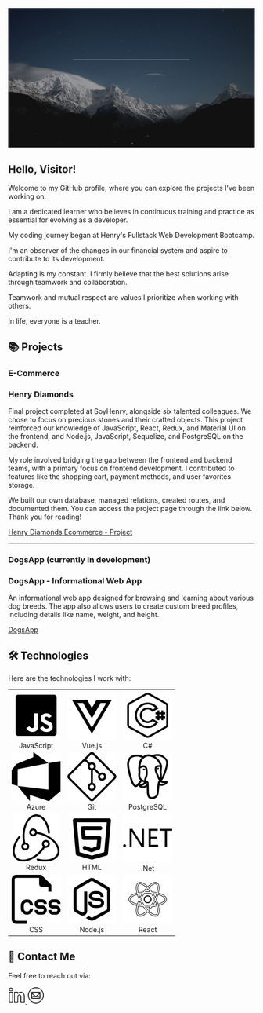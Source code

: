 <a>
<img src="./assets/holaMundoSeba.gif" alt="Greetings GIF"> 
</a>

<h2>Hello, Visitor!</h2>

<p>Welcome to my GitHub profile, where you can explore the projects I've been working on.</p>

<p>I am a dedicated learner who believes in continuous training and practice as essential for evolving as a developer.</p>

<p>My coding journey began at Henry's Fullstack Web Development Bootcamp.</p>

<p>I'm an observer of the changes in our financial system and aspire to contribute to its development.</p>

<p>Adapting is my constant. I firmly believe that the best solutions arise through teamwork and collaboration.</p>

<p>Teamwork and mutual respect are values I prioritize when working with others.</p>

<p>In life, everyone is a teacher.</p>

## **📚 Projects**

### E-Commerce

<h3>Henry Diamonds</h3>
<p>
Final project completed at SoyHenry, alongside six talented colleagues. We chose to focus on precious stones and their crafted objects. This project reinforced our knowledge of JavaScript, React, Redux, and Material UI on the frontend, and Node.js, JavaScript, Sequelize, and PostgreSQL on the backend.
</p>

<p>My role involved bridging the gap between the frontend and backend teams, with a primary focus on frontend development. I contributed to features like the shopping cart, payment methods, and user favorites storage.</p>

<p>We built our own database, managed relations, created routes, and documented them. You can access the project page through the link below. Thank you for reading!</p>

<a href="https://frontend-pf-g1.vercel.app/">Henry Diamonds Ecommerce - Project</a>
</p>

---

### DogsApp (currently in development)

<p>
<h3>DogsApp - Informational Web App</h3>
<p>An informational web app designed for browsing and learning about various dog breeds. The app also allows users to create custom breed profiles, including details like name, weight, and height.</p>
</p>

<a href="https://github.com/lordW1lly/Dogs-PI">DogsApp</a>

## **🛠 Technologies**

<p>
Here are the technologies I work with:
</p>

<table  width='100%' align="center" style='max-width=6.25rem;'>
<tbody width='100%' style="width:100%; margin:0;">
  <tr width='100%' style="width:100%; margin: 0 3% 0 3%;">
    <td align="center" style='width:6.25rem'>
      <img src="./icons/icons8-javascript-100.png" alt="JavaScript"><br>
      JavaScript
    </td>
    <td align="center">
      <img src="./icons/icons8-vuejs.svg" alt="Vue.js"><br>
      Vue.js
    </td>
    <td align="center">
      <img src="./icons/CsharpIcon.svg" alt="C#"><br>
      C#
    </td>
  </tr>
  <tr width='100%' style="width:100%; margin: 0 3rem 0 3rem;">
    <td align="center" style='width:6.25rem;'>
      <img src="./icons/AzureIcon.png" alt="Azure"><br>
      Azure
    </td>
    <td align="center">
      <img src="./icons/icons8-git-100.png" alt="Git"><br>
      Git
    </td>
    <td align="center">
      <img src="./icons/icons8-postgresql-100.png" alt="PostgreSQL"><br>
      PostgreSQL
    </td>
  </tr>
  <tr style="width:6.25rem; margin: 0 3rem 0 3rem;">
    <td align="center" style='width:6.25rem;'>
      <img src="./icons/redux.png" alt="Redux"><br>
      Redux
    </td>
    <td align="center" style='width:6.25rem;'>
      <img src="./icons/html5.png" alt="HTML"><br>
      HTML
    </td>
    <td align="center" style='width:6.25rem;'>
      <img src="./icons/netIcon.svg" style="max-width:6.25rem;" alt="Sequelize"><br>
      .Net
    </td>
  </tr>
  <tr>
    <td align="center" style='width:6.25rem'>
      <img src="./icons/css.png" alt="CSS"><br>
      CSS
    </td>
    <td align="center">
      <img src="./icons/icons8-nodejs-100.png" alt="Node.js"><br>
      Node.js
    </td>
    <td align="center">
      <img src="./icons/icons8-react-100.png" alt="React"><br>
      React
    </td>
  </tr>
  </tbody>
</table>




## **📎 Contact Me**

<p>
Feel free to reach out via:
</p>

<a href="https://www.linkedin.com/in/sebaengelstajn/" target="_blank">
<img src="./icons/icons8-linkedin-100.png" alt="LinkedIn" width="7%" />
</a>  

<a href="mailto:sebastianengelstajn@gmail.com" target="_blank">
<img src="./icons/icons8-sobre-circulado-100.png" alt="Email" width="7%" />
</a>